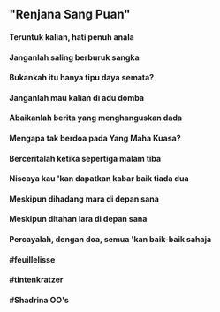 ## "Renjana Sang Puan"

#### Teruntuk kalian, hati penuh anala
#### Janganlah saling berburuk sangka
#### Bukankah itu hanya tipu daya semata?
#### Janganlah mau kalian di adu domba
#### Abaikanlah berita yang menghanguskan dada

#### Mengapa tak berdoa pada Yang Maha Kuasa?
#### Berceritalah ketika sepertiga malam tiba
#### Niscaya kau 'kan dapatkan kabar baik tiada dua

#### Meskipun dihadang mara di depan sana
#### Meskipun ditahan lara di depan sana
#### Percayalah, dengan doa, semua 'kan baik-baik sahaja

#### #feuillelisse
#### #tintenkratzer
#### #Shadrina OO's